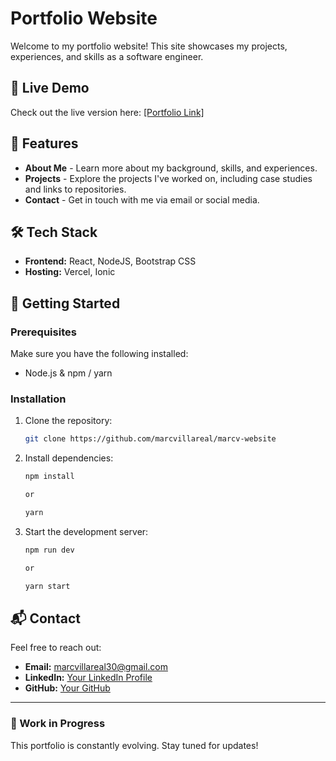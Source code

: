 # Portfolio Website

Welcome to my portfolio website! This site showcases my projects, experiences, and skills as a software engineer. 

## 🔗 Live Demo
Check out the live version here: [\[Portfolio Link\]](https://www.marcvillareal.com/)

## 📌 Features
- **About Me** - Learn more about my background, skills, and experiences.
- **Projects** - Explore the projects I've worked on, including case studies and links to repositories.
- **Contact** - Get in touch with me via email or social media.

## 🛠 Tech Stack
- **Frontend:** React, NodeJS, Bootstrap CSS
- **Hosting:** Vercel, Ionic 

## 🚀 Getting Started
### Prerequisites
Make sure you have the following installed:
- Node.js & npm / yarn

### Installation
1. Clone the repository:
   ```sh
   git clone https://github.com/marcvillareal/marcv-website
   ```
2. Install dependencies:
   ```sh
   npm install

   or

   yarn
   ```
3. Start the development server:
   ```sh
   npm run dev

   or

   yarn start
   ```

## 📬 Contact
Feel free to reach out:
- **Email:** marcvillareal30@gmail.com
- **LinkedIn:** [Your LinkedIn Profile](https://www.linkedin.com/in/marc-vincent-villareal-585236198/)
- **GitHub:** [Your GitHub](https://github.com/marcvillareal)

---
### 🚧 Work in Progress
This portfolio is constantly evolving. Stay tuned for updates!

